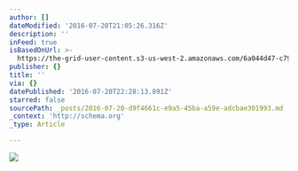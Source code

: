 ```yaml
---
author: []
dateModified: '2016-07-20T21:05:26.316Z'
description: ''
inFeed: true
isBasedOnUrl: >-
  https://the-grid-user-content.s3-us-west-2.amazonaws.com/6a044d47-c792-4a79-be24-4c7ac95d04d6.jpg
publisher: {}
title: ''
via: {}
datePublished: '2016-07-20T22:28:13.891Z'
starred: false
sourcePath: _posts/2016-07-20-d9f4661c-e9a5-45ba-a59e-adcbae301993.md
_context: 'http://schema.org'
_type: Article

---
```

![](https://the-grid-user-content.s3-us-west-2.amazonaws.com/6a044d47-c792-4a79-be24-4c7ac95d04d6.jpg)